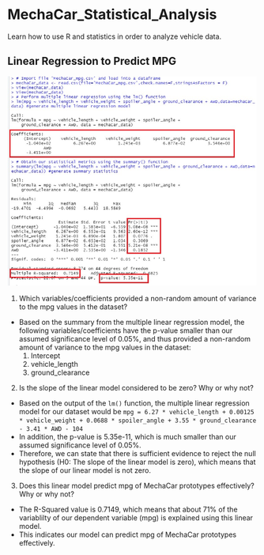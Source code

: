 # MechaCar_Statistical_Analysis
Learn how to use R and statistics in order to analyze vehicle data.

## Linear Regression to Predict MPG
![image](Images/Deliverable-1-results.jpg)

1. Which variables/coefficients provided a non-random amount of variance to the mpg values in the dataset?

* Based on the summary from the multiple linear regression model, the following variables/coefficients have the p-value smaller than our assumed significance level of 0.05%, and thus provided a non-random amount of variance to the mpg values in the dataset:
    1. Intercept
    2. vehicle_length
    3. ground_clearance

2. Is the slope of the linear model considered to be zero? Why or why not?
* Based on the output of the `lm()` function, the multiple linear regression model for our dataset would be `mpg = 6.27 * vehicle_length + 0.00125 * vehicle_weight + 0.0688 * spoiler_angle + 3.55 * ground_clearance - 3.41 * AWD - 104`
* In addition, the p-value is 5.35e-11, which is much smaller than our assumed significance level of 0.05%.
* Therefore, we can state that there is sufficient evidence to reject the null hypothesis (H0: The slope of the linear model is zero), which means that the slope of our linear model is not zero.

3. Does this linear model predict mpg of MechaCar prototypes 
effectively? Why or why not?
* The R-Squared value is 0.7149, which means that about 71% of the variablilty of our dependent variable (mpg) is explained using this linear model.
* This indicates our model can predict mpg of MechaCar prototypes effectively.


